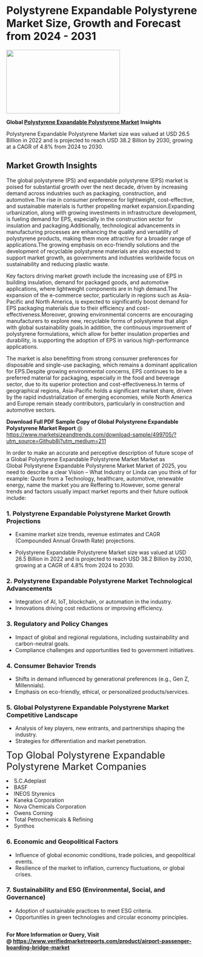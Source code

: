 <H1>Polystyrene Expandable Polystyrene Market Size, Growth and Forecast from 2024 - 2031</H1><img class="aligncenter size-medium wp-image-584254" src="https://thirdeyenews.in/wp-content/uploads/2024/09/Global-Market-Research-300x168.jpeg" alt="" width="300" height="168" /><p><strong>Global&nbsp;<a href="https://www.marketsizeandtrends.com/download-sample/499705/?utm_source=Github8j?utm_medium=211">Polystyrene Expandable Polystyrene Market</a> Insights</strong></p><p>Polystyrene Expandable Polystyrene Market size was valued at USD 26.5 Billion in 2022 and is projected to reach USD 38.2 Billion by 2030, growing at a CAGR of 4.8% from 2024 to 2030.</p><p><h2>Market Growth Insights</h2> <p>The global polystyrene (PS) and expandable polystyrene (EPS) market is poised for substantial growth over the next decade, driven by increasing demand across industries such as packaging, construction, and automotive.The rise in consumer preference for lightweight, cost-effective, and sustainable materials is further propelling market expansion.Expanding urbanization, along with growing investments in infrastructure development, is fueling demand for EPS, especially in the construction sector for insulation and packaging.Additionally, technological advancements in manufacturing processes are enhancing the quality and versatility of polystyrene products, making them more attractive for a broader range of applications.The growing emphasis on eco-friendly solutions and the development of recyclable polystyrene materials are also expected to support market growth, as governments and industries worldwide focus on sustainability and reducing plastic waste.</p> <p>Key factors driving market growth include the increasing use of EPS in building insulation, demand for packaged goods, and automotive applications, where lightweight components are in high demand.The expansion of the e-commerce sector, particularly in regions such as Asia-Pacific and North America, is expected to significantly boost demand for EPS packaging materials due to their efficiency and cost-effectiveness.Moreover, growing environmental concerns are encouraging manufacturers to explore new, recyclable forms of polystyrene that align with global sustainability goals.In addition, the continuous improvement of polystyrene formulations, which allow for better insulation properties and durability, is supporting the adoption of EPS in various high-performance applications.</p> <p>The market is also benefitting from strong consumer preferences for disposable and single-use packaging, which remains a dominant application for EPS.Despite growing environmental concerns, EPS continues to be a preferred material for packaging, especially in the food and beverage sector, due to its superior protection and cost-effectiveness.In terms of geographical regions, Asia-Pacific holds a significant market share, driven by the rapid industrialization of emerging economies, while North America and Europe remain steady contributors, particularly in construction and automotive sectors.</p> <p><span class=""><strong>Download Full PDF Sample Copy of Global Polystyrene Expandable Polystyrene Market Report</strong> @ <a href="https://www.marketsizeandtrends.com/download-sample/499705/?utm_source=Github8j?utm_medium=211" target="_blank">https://www.marketsizeandtrends.com/download-sample/499705/?utm_source=Github8j?utm_medium=211</a></span></p><p>In order to make an accurate and perceptive description of future scope of a Global&nbsp;Polystyrene Expandable Polystyrene Market Market as Global&nbsp;Polystyrene Expandable Polystyrene Market Market of 2025, you need to describe a clear Vision &ndash; What Industry or Linda can you think of for example: Quote from a Technology, healthcare, automotive, renewable energy, name the market you are Reffering to.However, some general trends and factors usually impact market reports and their future outlook include:</p><h3>1.&nbsp;<strong>Polystyrene Expandable Polystyrene Market Growth Projections</strong></h3><ul><li>Examine market size trends, revenue estimates and CAGR (Compounded Annual Growth Rate) projections.</li><li><p>Polystyrene Expandable Polystyrene Market size was valued at USD 26.5 Billion in 2022 and is projected to reach USD 38.2 Billion by 2030, growing at a CAGR of 4.8% from 2024 to 2030.</p></li></ul><h3>2.&nbsp;<strong>Polystyrene Expandable Polystyrene Market Technological Advancements</strong></h3><ul><li>Integration of AI, IoT, blockchain, or automation in the industry.</li><li>Innovations driving cost reductions or improving efficiency.</li></ul><h3>3.&nbsp;<strong>Regulatory and Policy Changes</strong></h3><ul><li>Impact of global and regional regulations, including sustainability and carbon-neutral goals.</li><li>Compliance challenges and opportunities tied to government initiatives.</li></ul><h3>4.&nbsp;<strong>Consumer Behavior Trends</strong></h3><ul><li>Shifts in demand influenced by generational preferences (e.g., Gen Z, Millennials).</li><li>Emphasis on eco-friendly, ethical, or personalized products/services.</li></ul><h3>5.&nbsp;<strong>Global Polystyrene Expandable Polystyrene Market Competitive Landscape</strong></h3><ul><li>Analysis of key players, new entrants, and partnerships shaping the industry.</li><li>Strategies for differentiation and market penetration.</li></ul><p data-pm-slice="1 1 []"><span style="color: inherit; font-family: inherit; font-size: 25px;">Top Global Polystyrene Expandable Polystyrene Market Companies</span></p><div class="" data-test-id=""><p><li>S.C.Adeplast</li><li> BASF</li><li> INEOS Styrenics</li><li> Kaneka Corporation</li><li> Nova Chemicals Corporation</li><li> Owens Corning</li><li> Total Petrochemicals & Refining</li><li> Synthos</li></p></div><h3>6.&nbsp;<strong>Economic and Geopolitical Factors</strong></h3><ul><li>Influence of global economic conditions, trade policies, and geopolitical events.</li><li>Resilience of the market to inflation, currency fluctuations, or global crises.</li></ul><h3>7.&nbsp;<strong>Sustainability and ESG (Environmental, Social, and Governance)</strong></h3><ul><li>Adoption of sustainable practices to meet ESG criteria.</li><li>Opportunities in green technologies and circular economy principles.</li></ul><h2><strong style="font-size: 14px;">For More Information or Query, Visit @&nbsp;</strong><a style="background-color: #ffffff; font-size: 14px;" href="https://www.marketsizeandtrends.com/report/polystyrene-expandable-polystyrene-market/" target="_blank">https://www.verifiedmarketreports.com/product/airport-passenger-boarding-bridge-market</a></h2>